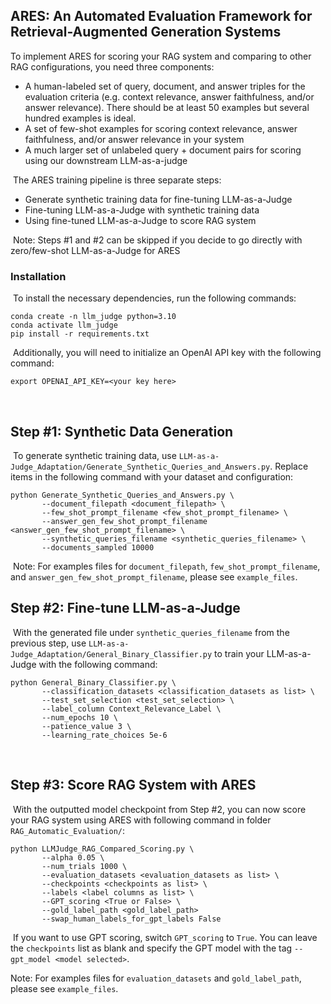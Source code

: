 ## ARES: An Automated Evaluation Framework for Retrieval-Augmented Generation Systems

To implement ARES for scoring your RAG system and comparing to other RAG configurations, you need three components:
​
- A human-labeled set of query, document, and answer triples for the evaluation criteria (e.g. context relevance, answer faithfulness, and/or answer relevance). There should be at least 50 examples but several hundred examples is ideal.
- A set of few-shot examples for scoring context relevance, answer faithfulness, and/or answer relevance in your system
- A much larger set of unlabeled query + document pairs for scoring using our downstream LLM-as-a-judge

​
The ARES training pipeline is three separate steps:
​
- Generate synthetic training data for fine-tuning LLM-as-a-Judge
- Fine-tuning LLM-as-a-Judge with synthetic training data
- Using fine-tuned LLM-as-a-Judge to score RAG system

​
Note: Steps #1 and #2 can be skipped if you decide to go directly with zero/few-shot LLM-as-a-Judge for ARES
​
### Installation
​
To install the necessary dependencies, run the following commands:
​
````
conda create -n llm_judge python=3.10
conda activate llm_judge
pip install -r requirements.txt
````
​
Additionally, you will need to initialize an OpenAI API key with the following command:
````
export OPENAI_API_KEY=<your key here>
````
​
## Step #1: Synthetic Data Generation
​
To generate synthetic training data, use `LLM-as-a-Judge_Adaptation/Generate_Synthetic_Queries_and_Answers.py`. Replace items in the following command with your dataset and configuration:
​
````
python Generate_Synthetic_Queries_and_Answers.py \
       --document_filepath <document_filepath> \
       --few_shot_prompt_filename <few_shot_prompt_filename> \
       --answer_gen_few_shot_prompt_filename <answer_gen_few_shot_prompt_filename> \
       --synthetic_queries_filename <synthetic_queries_filename> \
       --documents_sampled 10000
````
​
Note: For examples files for `document_filepath`, `few_shot_prompt_filename`, and `answer_gen_few_shot_prompt_filename`, please see `example_files`.
​
## Step #2: Fine-tune LLM-as-a-Judge
​
With the generated file under `synthetic_queries_filename` from the previous step, use `LLM-as-a-Judge_Adaptation/General_Binary_Classifier.py` to train your LLM-as-a-Judge with the following command:
​
````
python General_Binary_Classifier.py \
       --classification_datasets <classification_datasets as list> \
       --test_set_selection <test_set_selection> \
       --label_column Context_Relevance_Label \
       --num_epochs 10 \
       --patience_value 3 \
       --learning_rate_choices 5e-6
````
​
## Step #3: Score RAG System with ARES
​
With the outputted model checkpoint from Step #2, you can now score your RAG system using ARES with following command in folder `RAG_Automatic_Evaluation/`:
​
````
python LLMJudge_RAG_Compared_Scoring.py \
       --alpha 0.05 \
       --num_trials 1000 \
       --evaluation_datasets <evaluation_datasets as list> \
       --checkpoints <checkpoints as list> \
       --labels <label columns as list> \
       --GPT_scoring <True or False> \
       --gold_label_path <gold_label_path>
       --swap_human_labels_for_gpt_labels False
````
​
If you want to use GPT scoring, switch `GPT_scoring` to `True`. You can leave the `checkpoints` list as blank and specify the GPT model with the tag `--gpt_model <model selected>`.
​

Note: For examples files for `evaluation_datasets` and `gold_label_path`, please see `example_files`.
